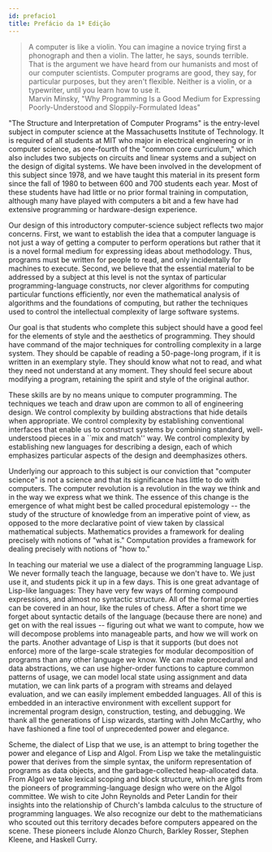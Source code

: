 ```yaml
---
id: prefacio1
title: Prefácio da 1ª Edição
---
```


>A computer is like a violin. You can imagine a novice trying first a phonograph and then a violin. The latter, he says, sounds terrible. That is the argument we have heard from our humanists and most of our computer scientists. Computer programs are good, they say, for particular purposes, but they aren't flexible. Neither is a violin, or a typewriter, until you learn how to use it.
<br />Marvin Minsky, "Why Programming Is a Good Medium for Expressing Poorly-Understood and Sloppily-Formulated Ideas"

"The Structure and Interpretation of Computer Programs" is the entry-level subject in computer science at the Massachusetts Institute of Technology. It is required of all students at MIT who major in electrical engineering or in computer science, as one-fourth of the "common core curriculum," which also includes two subjects on circuits and linear systems and a subject on the design of digital systems. We have been involved in the development of this subject since 1978, and we have taught this material in its present form since the fall of 1980 to between 600 and 700 students each year. Most of these students have had little or no prior formal training in computation, although many have played with computers a bit and a few have had extensive programming or hardware-design experience.

Our design of this introductory computer-science subject reflects two major concerns. First, we want to establish the idea that a computer language is not just a way of getting a computer to perform operations but rather that it is a novel formal medium for expressing ideas about methodology. Thus, programs must be written for people to read, and only incidentally for machines to execute. Second, we believe that the essential material to be addressed by a subject at this level is not the syntax of particular programming-language constructs, nor clever algorithms for computing particular functions efficiently, nor even the mathematical analysis of algorithms and the foundations of computing, but rather the techniques used to control the intellectual complexity of large software systems.

Our goal is that students who complete this subject should have a good feel for the elements of style and the aesthetics of programming. They should have command of the major techniques for controlling complexity in a large system. They should be capable of reading a 50-page-long program, if it is written in an exemplary style. They should know what not to read, and what they need not understand at any moment. They should feel secure about modifying a program, retaining the spirit and style of the original author.

These skills are by no means unique to computer programming. The techniques we teach and draw upon are common to all of engineering design. We control complexity by building abstractions that hide details when appropriate. We control complexity by establishing conventional interfaces that enable us to construct systems by combining standard, well-understood pieces in a ``mix and match'' way. We control complexity by establishing new languages for describing a design, each of which emphasizes particular aspects of the design and deemphasizes others.

Underlying our approach to this subject is our conviction that "computer science" is not a science and that its significance has little to do with computers. The computer revolution is a revolution in the way we think and in the way we express what we think. The essence of this change is the emergence of what might best be called procedural epistemology -- the study of the structure of knowledge from an imperative point of view, as opposed to the more declarative point of view taken by classical mathematical subjects. Mathematics provides a framework for dealing precisely with notions of "what is." Computation provides a framework for dealing precisely with notions of "how to."

In teaching our material we use a dialect of the programming language Lisp. We never formally teach the language, because we don't have to. We just use it, and students pick it up in a few days. This is one great advantage of Lisp-like languages: They have very few ways of forming compound expressions, and almost no syntactic structure. All of the formal properties can be covered in an hour, like the rules of chess. After a short time we forget about syntactic details of the language (because there are none) and get on with the real issues -- figuring out what we want to compute, how we will decompose problems into manageable parts, and how we will work on the parts. Another advantage of Lisp is that it supports (but does not enforce) more of the large-scale strategies for modular decomposition of programs than any other language we know. We can make procedural and data abstractions, we can use higher-order functions to capture common patterns of usage, we can model local state using assignment and data mutation, we can link parts of a program with streams and delayed evaluation, and we can easily implement embedded languages. All of this is embedded in an interactive environment with excellent support for incremental program design, construction, testing, and debugging. We thank all the generations of Lisp wizards, starting with John McCarthy, who have fashioned a fine tool of unprecedented power and elegance.

Scheme, the dialect of Lisp that we use, is an attempt to bring together the power and elegance of Lisp and Algol. From Lisp we take the metalinguistic power that derives from the simple syntax, the uniform representation of programs as data objects, and the garbage-collected heap-allocated data. From Algol we take lexical scoping and block structure, which are gifts from the pioneers of programming-language design who were on the Algol committee. We wish to cite John Reynolds and Peter Landin for their insights into the relationship of Church's lambda calculus to the structure of programming languages. We also recognize our debt to the mathematicians who scouted out this territory decades before computers appeared on the scene. These pioneers include Alonzo Church, Barkley Rosser, Stephen Kleene, and Haskell Curry.